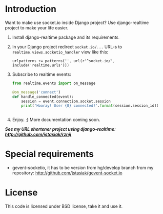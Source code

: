 Introduction
=====

Want to make use socket.io inside Django project? Use django-realtime project to make your life easier.

1. Install django-realtime package and its requirements.
2. In your Django project redirect ``socket.io/...`` URL-s to ``realtime.views.socketio_handler`` view like this:

    ```urlpatterns += patterns('', url(r'^socket.io/', include('realtime.urls')))```

1. Subscribe to realtime events:
    
    ```python
    from realtime.events import on_message

    @on_message('connect')
    def handle_connected(event):
        session = event.connection.socket.session
        print('Hooray! User {0} connected!'.format(session.session_id))```
        
1. Enjoy. ;) More documentation coming soon.


***See my URL shortener project using django-realtime: http://github.com/jstasiak/rznij***

Special requirements
====================

* gevent-socketio, it has to be version from hg/develop branch from my repository: http://github.com/jstasiak/gevent-socket.io

License
====

This code is licensed under BSD license, take it and use it.
